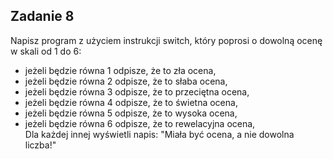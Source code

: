 ## Zadanie 8
Napisz program z użyciem instrukcji switch, który poprosi o dowolną ocenę w skali od 1 do 6:
* jeżeli będzie równa 1 odpisze, że to zła ocena,
* jeżeli będzie równa 2 odpisze, że to słaba ocena,
* jeżeli będzie równa 3 odpisze, że to przeciętna ocena,
* jeżeli będzie równa 4 odpisze, że to świetna ocena,
* jeżeli będzie równa 5 odpisze, że to wysoka ocena,
* jeżeli będzie równa 6 odpisze, że to rewelacyjna ocena,  
Dla każdej innej wyświetli napis: "Miała być ocena, a nie dowolna liczba!"
